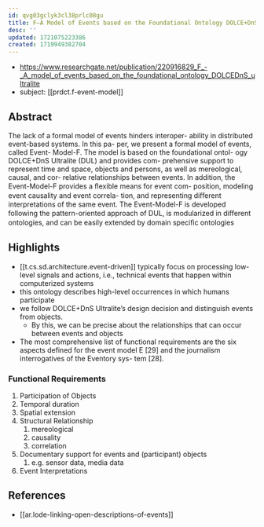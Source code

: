 ```yaml
---
id: qvg03gclyk3cl38prlc08gu
title: F—A Model of Events based on the Foundational Ontology DOLCE+DnS Ultralite
desc: ''
updated: 1721075223386
created: 1719949382704
---
```


- https://www.researchgate.net/publication/220916829_F_-_A_model_of_events_based_on_the_foundational_ontology_DOLCEDnS_ultralite
- subject: [[prdct.f-event-model]]

## Abstract

The lack of a formal model of events hinders interoper- ability in distributed event-based systems. In this pa- per, we present a formal model of events, called Event- Model-F. The model is based on the foundational ontol- ogy DOLCE+DnS Ultralite (DUL) and provides com- prehensive support to represent time and space, objects and persons, as well as mereological, causal, and cor- relative relationships between events. In addition, the Event-Model-F provides a ﬂexible means for event com- position, modeling event causality and event correla- tion, and representing diﬀerent interpretations of the same event. The Event-Model-F is developed following the pattern-oriented approach of DUL, is modularized in diﬀerent ontologies, and can be easily extended by domain speciﬁc ontologies

## Highlights

- [[t.cs.sd.architecture.event-driven]] typically focus on processing low-level signals and actions, i.e., technical events that happen within computerized systems
- this ontology describes high-level occurrences in which humans participate
- we follow DOLCE+DnS Ultralite’s design decision and distinguish events from objects. 
  - By this, we can be precise about the relationships that can occur between events and objects
- The most comprehensive list of functional requirements
are the six aspects defined for the event model E [29]
and the journalism interrogatives of the Eventory sys-
tem [28].


### Functional Requirements

1. Participation of Objects
2. Temporal duration
3. Spatial extension
4. Structural Relationship
   1. mereological
   2. causality
   3. correlation
5. Documentary support for events and (participant) objects
   1. e.g. sensor data, media data
6. Event Interpretations

## References

- [[ar.lode-linking-open-descriptions-of-events]]